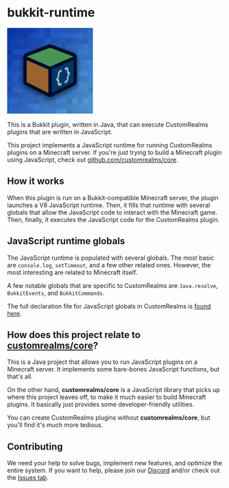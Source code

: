 # bukkit-runtime

<img src="https://github.com/customrealms/brand/blob/master/icon-solid/icon-solid.png" width="200" alt="CustomRealms Logo" />

This is a Bukkit plugin, written in Java, that can execute CustomRealms plugins that are written in JavaScript.

This project implements a JavaScript runtime for running CustomRealms plugins on a Minecraft server. If you're just trying to build a Minecraft plugin using JavaScript, check out [github.com/customrealms/core](https://github.com/customrealms/core).

## How it works

When this plugin is run on a Bukkit-compatible Minecraft server, the plugin launches a V8 JavaScript runtime. Then, it fills that runtime with several globals that allow the JavaScript code to interact with the Minecraft game. Then, finally, it executes the JavaScript code for the CustomRealms plugin.

## JavaScript runtime globals

The JavaScript runtime is populated with several globals. The most basic are `console.log`, `setTimeout`, and a few other related ones. However, the most interesting are related to Minecraft itself.

A few notable globals that are specific to CustomRealms are `Java.resolve`, `BukkitEvents`, and `BukkitCommands`.

The full declaration file for JavaScript globals in CustomRealms is [found here](https://github.com/customrealms/core/blob/master/src/globals.ts).

## How does this project relate to [customrealms/core](https://github.com/customrealms/core)?

This is a Java project that allows you to run JavaScript plugins on a Minecraft server. It implements some bare-bones JavaScript functions, but that's all.

On the other hand, **customrealms/core** is a JavaScript library that picks up where this project leaves off, to make it much easier to build Minecraft plugins. It basically just provides some developer-friendly utilities.

You can create CustomRealms plugins without **customrealms/core**, but you'll find it's much more tedious.

## Contributing

We need your help to solve bugs, implement new features, and optimize the entire system. If you want to help, please join our [Discord](https://discord.com/invite/bbS2ACdTCM) and/or check out the [Issues tab](https://github.com/customrealms/bukkit-runtime/issues).
